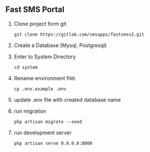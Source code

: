 ## **Fast SMS Portal**


1. Clone project form git
   
    `git clone https://gitlab.com/smsapps/fastsmsv2.git`

2. Create a Database (Mysql, Postgresql)
3. Enter to System Directory
   
   `cd system`
3. Rename environment file\
   
   `cp .env.example .env`
4. update .env file with created database name
5. run migration

    `php artisan migrate --seed`
   
6. run development server

    `php artisan serve 0.0.0.0:8000`

